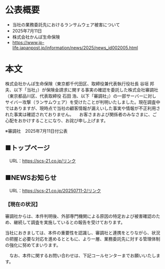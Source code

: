 # 公表概要
- 当社の業務委託先におけるランサムウェア被害について
- 2025年7月11日
- 株式会社かんぽ生命保険
- https://www.jp-life.japanpost.jp/information/news/2025/news_id002005.html

# 本文
株式会社かんぽ生命保険（東京都千代田区、取締役兼代表執行役社長 谷垣 邦夫、以下「当社」）が保険金請求に関する事実の確認を委託した株式会社審調社（東京都品川区、代表取締役 石田 浩、以下「審調社」）の一部サーバーに対しサイバー攻撃（ランサムウェア）を受けたことが判明いたしました。現在調査中ではありますが、現時点で当社の顧客情報が漏えいした事実や情報が不正利用された事実は確認されておりません。
　お客さまおよび関係者のみなさまに、ご心配をおかけすることになり、お詫び申し上げます。

※審調社　2025年7月11日付公表

## ■トップページ
　URL：https://scs-21.co.jp/リンク

## ■NEWSお知らせ
　URL：https://scs-21.co.jp/20250711-2/リンク

### 【現在の状況】
審調社からは、本件判明後、外部専門機関による原因の特定および被害確認のため、継続して調査を実施しているとの報告を受けております。

 当社におきましては、本件の重要性を認識し、審調社と連携をとりながら、状況の把握と必要な対応を進めるとともに、より一層、業務委託先に対する管理体制の強化に努めてまいります。

　なお、本件に関するお問い合わせは、下記コールセンターまでお願いいたします。
